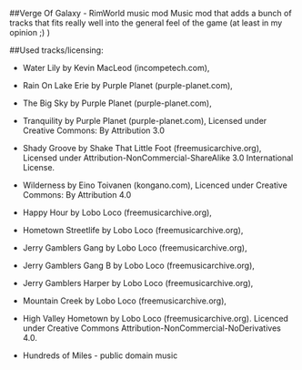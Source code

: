 ##Verge Of Galaxy - RimWorld music mod
Music mod that adds a bunch of tracks that fits really well into the general feel of the game (at least in my opinion ;) )

##Used tracks/licensing:
- Water Lily by Kevin MacLeod (incompetech.com),
- Rain On Lake Erie by Purple Planet (purple-planet.com),
- The Big Sky by Purple Planet (purple-planet.com),
- Tranquility by Purple Planet (purple-planet.com),
  Licensed under Creative Commons: By Attribution 3.0
 
- Shady Groove by Shake That Little Foot (freemusicarchive.org),
  Licensed under Attribution-NonCommercial-ShareAlike 3.0 International License.
 
- Wilderness by Eino Toivanen (kongano.com),
  Licenced under Creative Commons: By Attribution 4.0
 
- Happy Hour by Lobo Loco (freemusicarchive.org),
- Hometown Streetlife by Lobo Loco (freemusicarchive.org),
- Jerry Gamblers Gang by Lobo Loco (freemusicarchive.org),
- Jerry Gamblers Gang B by Lobo Loco (freemusicarchive.org),
- Jerry Gamblers Harper by Lobo Loco (freemusicarchive.org),
- Mountain Creek by Lobo Loco (freemusicarchive.org),
- High Valley Hometown by Lobo Loco (freemusicarchive.org).
  Licenced under Creative Commons Attribution-NonCommercial-NoDerivatives 4.0.

- Hundreds of Miles - public domain music 
